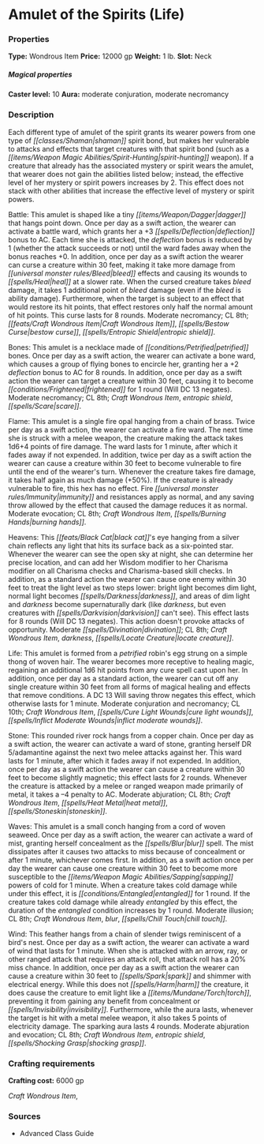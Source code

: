 ﻿---
Title: "Amulet of the Spirits (Life)"
Type: "Wondrous Item"
Price: "12000 gp"
Weight: "1 lb."
Slot: "Neck"
Caster level: "10"
Aura: "moderate conjuration, moderate necromancy"
Description: |
  "Each different type of _amulet of the spirit_ grants its wearer powers from one type of shaman spirit bond, but makes her vulnerable to attacks and effects that target creatures with that spirit bond (such as a _spirit-hunting_ weapon). If a creature that already has the associated mystery or spirit wears the amulet, that wearer does not gain the abilities listed below; instead, the effective level of her mystery or spirit powers increases by 2. This effect does not stack with other abilities that increase the effective level of mystery or spirit powers.
  _Battle_: This amulet is shaped like a tiny dagger that hangs point down. Once per day as a swift action, the wearer can activate a battle ward, which grants her a +3 deflection bonus to AC. Each time she is attacked, the deflection bonus is reduced by 1 (whether the attack succeeds or not) until the ward fades away when the bonus reaches +0. In addition, once per day as a swift action the wearer can curse a creature within 30 feet, making it take more damage from bleed effects and causing its wounds to heal at a slower rate. When the cursed creature takes bleed damage, it takes 1 additional point of bleed damage (even if the bleed is ability damage). Furthermore, when the target is subject to an effect that would restore its hit points, that effect restores only half the normal amount of hit points. This curse lasts for 8 rounds. Moderate necromancy; CL 8th; Craft Wondrous Item, _bestow curse_, _entropic shield_.
  _Bones_: This amulet is a necklace made of petrified bones. Once per day as a swift action, the wearer can activate a bone ward, which causes a group of flying bones to encircle her, granting her a +2 deflection bonus to AC for 8 rounds. In addition, once per day as a swift action the wearer can target a creature within 30 feet, causing it to become frightened for 1 round (Will DC 13 negates). Moderate necromancy; CL 8th; Craft Wondrous Item, _entropic shield_, _scare_.
  _Flame_: This amulet is a single fire opal hanging from a chain of brass. Twice per day as a swift action, the wearer can activate a fire ward. The next time she is struck with a melee weapon, the creature making the attack takes 1d6+4 points of fire damage. The ward lasts for 1 minute, after which it fades away if not expended. In addition, twice per day as a swift action the wearer can cause a creature within 30 feet to become vulnerable to fire until the end of the wearer's turn. Whenever the creature takes fire damage, it takes half again as much damage (+50%). If the creature is already vulnerable to fire, this hex has no effect. Fire immunity and resistances apply as normal, and any saving throw allowed by the effect that caused the damage reduces it as normal. Moderate evocation; CL 8th; Craft Wondrous Item, _burning hands_.
  _Heavens_: This black cat's eye hanging from a silver chain reflects any light that hits its surface back as a six-pointed star. Whenever the wearer can see the open sky at night, she can determine her precise location, and can add her Wisdom modifier to her Charisma modifier on all Charisma checks and Charisma-based skill checks. In addition, as a standard action the wearer can cause one enemy within 30 feet to treat the light level as two steps lower: bright light becomes dim light, normal light becomes darkness, and areas of dim light and darkness become supernaturally dark (like darkness, but even creatures with darkvision can't see). This effect lasts for 8 rounds (Will DC 13 negates). This action doesn't provoke attacks of opportunity. Moderate divination; CL 8th; Craft Wondrous Item, _darkness_, _locate creature_.
  _Life_: This amulet is formed from a petrified robin's egg strung on a simple thong of woven hair. The wearer becomes more receptive to healing magic, regaining an additional 1d6 hit points from any cure spell cast upon her. In addition, once per day as a standard action, the wearer can cut off any single creature within 30 feet from all forms of magical healing and effects that remove conditions. A DC 13 Will saving throw negates this effect, which otherwise lasts for 1 minute. Moderate conjuration and necromancy; CL 10th; Craft Wondrous Item, _cure light wounds_, _inflict moderate wounds_.
  _Stone_: This rounded river rock hangs from a copper chain. Once per day as a swift action, the wearer can activate a ward of stone, granting herself DR 5/adamantine against the next two melee attacks against her. This ward lasts for 1 minute, after which it fades away if not expended. In addition, once per day as a swift action the wearer can cause a creature within 30 feet to become slightly magnetic; this effect lasts for 2 rounds. Whenever the creature is attacked by a melee or ranged weapon made primarily of metal, it takes a –4 penalty to AC. Moderate abjuration; CL 8th; Craft Wondrous Item, _heat metal_, _stoneskin_.
  _Waves_: This amulet is a small conch hanging from a cord of woven seaweed. Once per day as a swift action, the wearer can activate a ward of mist, granting herself concealment as the _blur_ spell. The mist dissipates after it causes two attacks to miss because of concealment or after 1 minute, whichever comes first. In addition, as a swift action once per day the wearer can cause one creature within 30 feet to become more susceptible to the sapping powers of cold for 1 minute. When a creature takes cold damage while under this effect, it is entangled for 1 round. If the creature takes cold damage while already entangled by this effect, the duration of the entangled condition increases by 1 round. Moderate illusion; CL 8th; Craft Wondrous Item, _blur_, _chill touch_.
  _Wind_: This feather hangs from a chain of slender twigs reminiscent of a bird's nest. Once per day as a swift action, the wearer can activate a ward of wind that lasts for 1 minute. When she is attacked with an arrow, ray, or other ranged attack that requires an attack roll, that attack roll has a 20% miss chance. In addition, once per day as a swift action the wearer can cause a creature within 30 feet to spark and shimmer with electrical energy. While this does not harm the creature, it does cause the creature to emit light like a torch, preventing it from gaining any benefit from concealment or invisibility. Furthermore, while the aura lasts, whenever the target is hit with a metal melee weapon, it also takes 5 points of electricity damage. The sparking aura lasts 4 rounds. Moderate abjuration and evocation; CL 8th; Craft Wondrous Item, _entropic shield_, _shocking grasp_."
Crafting cost: "6000 gp"
Sources: "['Advanced Class Guide']"
---

# Amulet of the Spirits (Life)

### Properties

**Type:** Wondrous Item **Price:** 12000 gp **Weight:** 1 lb. **Slot:** Neck

##### Magical properties

**Caster level:** 10 **Aura:** moderate conjuration, moderate necromancy

### Description

Each different type of amulet of the spirit grants its wearer powers from one type of _[[classes/Shaman|shaman]]_ spirit bond, but makes her vulnerable to attacks and effects that target creatures with that spirit bond (such as a _[[items/Weapon Magic Abilities/Spirit-Hunting|spirit-hunting]]_ weapon). If a creature that already has the associated mystery or spirit wears the amulet, that wearer does not gain the abilities listed below; instead, the effective level of her mystery or spirit powers increases by 2. This effect does not stack with other abilities that increase the effective level of mystery or spirit powers.

Battle: This amulet is shaped like a tiny _[[items/Weapon/Dagger|dagger]]_ that hangs point down. Once per day as a swift action, the wearer can activate a battle ward, which grants her a +3 _[[spells/Deflection|deflection]]_ bonus to AC. Each time she is attacked, the _deflection_ bonus is reduced by 1 (whether the attack succeeds or not) until the ward fades away when the bonus reaches +0. In addition, once per day as a swift action the wearer can curse a creature within 30 feet, making it take more damage from _[[universal monster rules/Bleed|bleed]]_ effects and causing its wounds to _[[spells/Heal|heal]]_ at a slower rate. When the cursed creature takes _bleed_ damage, it takes 1 additional point of _bleed_ damage (even if the _bleed_ is ability damage). Furthermore, when the target is subject to an effect that would restore its hit points, that effect restores only half the normal amount of hit points. This curse lasts for 8 rounds. Moderate necromancy; CL 8th; _[[feats/Craft Wondrous Item|Craft Wondrous Item]]_, _[[spells/Bestow Curse|bestow curse]]_, _[[spells/Entropic Shield|entropic shield]]_.

Bones: This amulet is a necklace made of _[[conditions/Petrified|petrified]]_ bones. Once per day as a swift action, the wearer can activate a bone ward, which causes a group of flying bones to encircle her, granting her a +2 _deflection_ bonus to AC for 8 rounds. In addition, once per day as a swift action the wearer can target a creature within 30 feet, causing it to become _[[conditions/Frightened|frightened]]_ for 1 round (Will DC 13 negates). Moderate necromancy; CL 8th; _Craft Wondrous Item_, _entropic shield_, _[[spells/Scare|scare]]_.

Flame: This amulet is a single fire opal hanging from a chain of brass. Twice per day as a swift action, the wearer can activate a fire ward. The next time she is struck with a melee weapon, the creature making the attack takes 1d6+4 points of fire damage. The ward lasts for 1 minute, after which it fades away if not expended. In addition, twice per day as a swift action the wearer can cause a creature within 30 feet to become vulnerable to fire until the end of the wearer's turn. Whenever the creature takes fire damage, it takes half again as much damage (+50%). If the creature is already vulnerable to fire, this hex has no effect. Fire _[[universal monster rules/Immunity|immunity]]_ and resistances apply as normal, and any saving throw allowed by the effect that caused the damage reduces it as normal. Moderate evocation; CL 8th; _Craft Wondrous Item_, _[[spells/Burning Hands|burning hands]]_.

Heavens: This _[[feats/Black Cat|black cat]]_'s eye hanging from a silver chain reflects any light that hits its surface back as a six-pointed star. Whenever the wearer can see the open sky at night, she can determine her precise location, and can add her Wisdom modifier to her Charisma modifier on all Charisma checks and Charisma-based skill checks. In addition, as a standard action the wearer can cause one enemy within 30 feet to treat the light level as two steps lower: bright light becomes dim light, normal light becomes _[[spells/Darkness|darkness]]_, and areas of dim light and _darkness_ become supernaturally dark (like _darkness_, but even creatures with _[[spells/Darkvision|darkvision]]_ can't see). This effect lasts for 8 rounds (Will DC 13 negates). This action doesn't provoke attacks of opportunity. Moderate _[[spells/Divination|divination]]_; CL 8th; _Craft Wondrous Item_, _darkness_, _[[spells/Locate Creature|locate creature]]_.

Life: This amulet is formed from a _petrified_ robin's egg strung on a simple thong of woven hair. The wearer becomes more receptive to healing magic, regaining an additional 1d6 hit points from any cure spell cast upon her. In addition, once per day as a standard action, the wearer can cut off any single creature within 30 feet from all forms of magical healing and effects that remove conditions. A DC 13 Will saving throw negates this effect, which otherwise lasts for 1 minute. Moderate conjuration and necromancy; CL 10th; _Craft Wondrous Item_, _[[spells/Cure Light Wounds|cure light wounds]]_, _[[spells/Inflict Moderate Wounds|inflict moderate wounds]]_.

Stone: This rounded river rock hangs from a copper chain. Once per day as a swift action, the wearer can activate a ward of stone, granting herself DR 5/adamantine against the next two melee attacks against her. This ward lasts for 1 minute, after which it fades away if not expended. In addition, once per day as a swift action the wearer can cause a creature within 30 feet to become slightly magnetic; this effect lasts for 2 rounds. Whenever the creature is attacked by a melee or ranged weapon made primarily of metal, it takes a –4 penalty to AC. Moderate abjuration; CL 8th; _Craft Wondrous Item_, _[[spells/Heat Metal|heat metal]]_, _[[spells/Stoneskin|stoneskin]]_.

Waves: This amulet is a small conch hanging from a cord of woven seaweed. Once per day as a swift action, the wearer can activate a ward of mist, granting herself concealment as the _[[spells/Blur|blur]]_ spell. The mist dissipates after it causes two attacks to miss because of concealment or after 1 minute, whichever comes first. In addition, as a swift action once per day the wearer can cause one creature within 30 feet to become more susceptible to the _[[items/Weapon Magic Abilities/Sapping|sapping]]_ powers of cold for 1 minute. When a creature takes cold damage while under this effect, it is _[[conditions/Entangled|entangled]]_ for 1 round. If the creature takes cold damage while already _entangled_ by this effect, the duration of the _entangled_ condition increases by 1 round. Moderate illusion; CL 8th; _Craft Wondrous Item_, _blur_, _[[spells/Chill Touch|chill touch]]_.

Wind: This feather hangs from a chain of slender twigs reminiscent of a bird's nest. Once per day as a swift action, the wearer can activate a ward of wind that lasts for 1 minute. When she is attacked with an arrow, ray, or other ranged attack that requires an attack roll, that attack roll has a 20% miss chance. In addition, once per day as a swift action the wearer can cause a creature within 30 feet to _[[spells/Spark|spark]]_ and shimmer with electrical energy. While this does not _[[spells/Harm|harm]]_ the creature, it does cause the creature to emit light like a _[[items/Mundane/Torch|torch]]_, preventing it from gaining any benefit from concealment or _[[spells/Invisibility|invisibility]]_. Furthermore, while the aura lasts, whenever the target is hit with a metal melee weapon, it also takes 5 points of electricity damage. The sparking aura lasts 4 rounds. Moderate abjuration and evocation; CL 8th; _Craft Wondrous Item_, _entropic shield_, _[[spells/Shocking Grasp|shocking grasp]]_.

### Crafting requirements

**Crafting cost:** 6000 gp

_Craft Wondrous Item_,

### Sources

* Advanced Class Guide